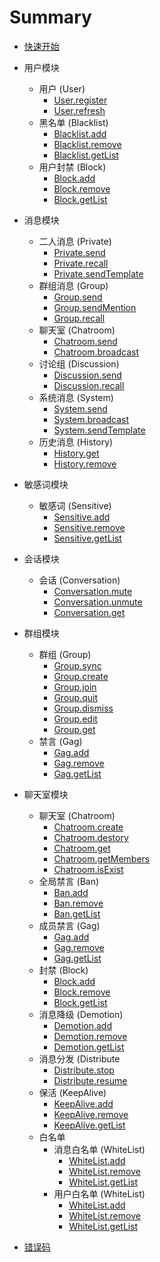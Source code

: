 # Summary

* [快速开始](README.md)

* 用户模块
	* 用户 (User)
		* [User.register](user/user.md#register)
		* [User.refresh](user/user.md#refresh)
	* 黑名单 (Blacklist)
		* [Blacklist.add](user/blacklist.md#add)
		* [Blacklist.remove](user/blacklist.md#remove)
		* [Blacklist.getList](user/blacklist.md#getList)
	* 用户封禁 (Block)
		* [Block.add](user/block.md#add)
		* [Block.remove](user/block.md#remove)
		* [Block.getList](user/block.md#getList)
* 消息模块
	* 二人消息 (Private)
		* [Private.send](message/private.md#send)
		* [Private.recall](message/private.md#recall)
		* [Private.sendTemplate](message/private.md#sendTemplate)
	* 群组消息 (Group)
		* [Group.send](message/group.md#send)
		* [Group.sendMention](message/group.md#sendMention)
		* [Group.recall](message/group.md#recall)
	* 聊天室 (Chatroom)
		* [Chatroom.send](message/chatroom.md#send)
		* [Chatroom.broadcast](message/chatroom.md#broadcast)
	* 讨论组 (Discussion)
		* [Discussion.send](message/discussion.md#send)
		* [Discussion.recall](message/discussion.md#recall)
	* 系统消息 (System)
		* [System.send](message/system.md#send)
		* [System.broadcast](message/system.md#broadcast)
		* [System.sendTemplate](message/system.md#sendTemplate)
	* 历史消息 (History)
		* [History.get](message/history.md#get)
		* [History.remove](message/history.md#remove)
* 敏感词模块
	* 敏感词 (Sensitive)
		* [Sensitive.add](sensitive/sensitive.md#add)
		* [Sensitive.remove](sensitive/sensitive.md#remove)
		* [Sensitive.getList](sensitive/sensitive.md#getList)
* 会话模块
	* 会话 (Conversation)
		* [Conversation.mute](conversation/conversation.md#mute)
		* [Conversation.unmute](conversation/conversation.md#unmute)
		* [Conversation.get](conversation/conversation.md#get)
* 群组模块
	* 群组 (Group)
		* [Group.sync](group/group.md#sync)
		* [Group.create](group/group.md#create)
		* [Group.join](group/group.md#join)
		* [Group.quit](group/group.md#quit)
		* [Group.dismiss](group/group.md#dismiss)
		* [Group.edit](group/group.md#edit)
		* [Group.get](group/group.md#get)
	* 禁言 (Gag)
		* [Gag.add](group/gag.md#add)
		* [Gag.remove](group/gag.md#remove)
		* [Gag.getList](group/gag.md#getList)
* 聊天室模块
	* 聊天室 (Chatroom)
		* [Chatroom.create](chatroom/chatroom.md#create)
		* [Chatroom.destory](chatroom/chatroom.md#destory)
		* [Chatroom.get](chatroom/chatroom.md#get)
		* [Chatroom.getMembers](chatroom/chatroom.md#getMembers)
		* [Chatroom.isExist](chatroom/chatroom.md#isExist)
	* 全局禁言 (Ban)
		* [Ban.add](chatroom/ban.md#add)
		* [Ban.remove](chatroom/ban.md#remove)
		* [Ban.getList](chatroom/ban.md#getList)
	* 成员禁言 (Gag)
		* [Gag.add](chatroom/gag.md#add)
		* [Gag.remove](chatroom/gag.md#remove)
		* [Gag.getList](chatroom/gag.md#getList)
	* 封禁 (Block)
		* [Block.add](chatroom/block.md#add)
		* [Block.remove](chatroom/block.md#remove)
		* [Block.getList](chatroom/block.md#getList)
	* 消息降级 (Demotion)
		* [Demotion.add](chatroom/demotion.md#add)
		* [Demotion.remove](chatroom/demotion.md#remove)
		* [Demotion.getList](chatroom/demotion.md#getList)
	* 消息分发 (Distribute
		* [Distribute.stop](chatroom/distribute.md#stop)
		* [Distribute.resume](chatroom/distribute.md#resume)
	* 保活 (KeepAlive)
		* [KeepAlive.add](chatroom/keepalive.md#add)
		* [KeepAlive.remove](chatroom/keepalive.md#remove)
		* [KeepAlive.getList](chatroom/keepalive.md#getList)
	* 白名单
		* 消息白名单 (WhiteList)
			* [WhiteList.add](chatroom/whitelist/message.md#add)
			* [WhiteList.remove](chatroom/whitelist/message.md#remove)
			* [WhiteList.getList](chatroom/whitelist/message.md#getList)
		* 用户白名单 (WhiteList)
			* [WhiteList.add](chatroom/whitelist/user.md#add)
			* [WhiteList.remove](chatroom/whitelist/user.md#remove)
			* [WhiteList.getList](chatroom/whitelist/user.md#getList)
* [错误码](errorcode.md)